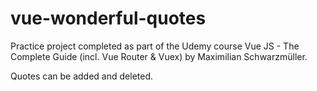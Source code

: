 # vue-wonderful-quotes

Practice project completed as part of the Udemy course Vue JS - The Complete Guide (incl. Vue Router & Vuex) by Maximilian Schwarzmüller.

Quotes can be added and deleted.
